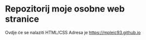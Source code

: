# Repozitorij moje osobne web stranice

Ovdje će se nalaziti HTML/CSS
Adresa je https://mpleic93.github.io